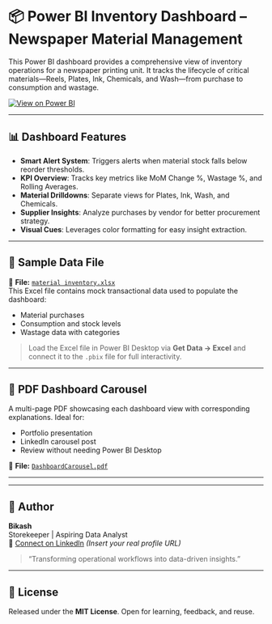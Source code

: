 # 📦 Power BI Inventory Dashboard – Newspaper Material Management

This Power BI dashboard provides a comprehensive view of inventory operations for a newspaper printing unit. It tracks the lifecycle of critical materials—Reels, Plates, Ink, Chemicals, and Wash—from purchase to consumption and wastage.

[![View on Power BI](https://img.shields.io/badge/View%20Dashboard-Power%20BI-blue?logo=powerbi)](https://app.powerbi.com/view?r=eyJrIjoiYmI2ZDk3YjItZjlkMC00MjEzLTgwYzAtNDYxYzU4NjVjOGFmIiwidCI6ImM2ZTU0OWIzLTVmNDUtNDAzMi1hYWU5LWQ0MjQ0ZGM1YjJjNCJ9)

---

## 📊 Dashboard Features

- **Smart Alert System**: Triggers alerts when material stock falls below reorder thresholds.
- **KPI Overview**: Tracks key metrics like MoM Change %, Wastage %, and Rolling Averages.
- **Material Drilldowns**: Separate views for Plates, Ink, Wash, and Chemicals.
- **Supplier Insights**: Analyze purchases by vendor for better procurement strategy.
- **Visual Cues**: Leverages color formatting for easy insight extraction.

---

## 📂 Sample Data File

📄 **File:** [`material inventory.xlsx`](./material%20inventory.xlsx)  
This Excel file contains mock transactional data used to populate the dashboard:
- Material purchases
- Consumption and stock levels
- Wastage data with categories

> Load the Excel file in Power BI Desktop via **Get Data → Excel** and connect it to the `.pbix` file for full interactivity.

---

## 📄 PDF Dashboard Carousel

A multi-page PDF showcasing each dashboard view with corresponding explanations. Ideal for:
- Portfolio presentation
- LinkedIn carousel post
- Review without needing Power BI Desktop

📘 **File:** [`DashboardCarousel.pdf`](./DashboardCarousel.pdf)

---


---

## 👤 Author

**Bikash**  
Storekeeper | Aspiring Data Analyst  
📩 [Connect on LinkedIn](https://www.linkedin.com/) *(Insert your real profile URL)*

> “Transforming operational workflows into data-driven insights.”

---

## 📜 License

Released under the **MIT License**. Open for learning, feedback, and reuse.
